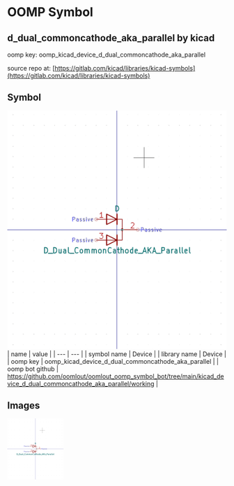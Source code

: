 # OOMP Symbol  
## d_dual_commoncathode_aka_parallel  by kicad  
  
oomp key: oomp_kicad_device_d_dual_commoncathode_aka_parallel  
  
source repo at: [https://gitlab.com/kicad/libraries/kicad-symbols](https://gitlab.com/kicad/libraries/kicad-symbols)  
## Symbol  
  
[![working.png](working_600.png)](working.png)  
| name | value | 
| --- | --- | 
| symbol name | Device | 
| library name | Device | 
| oomp key | oomp_kicad_device_d_dual_commoncathode_aka_parallel | 
| oomp bot github | https://github.com/oomlout/oomlout_oomp_symbol_bot/tree/main/kicad_device_d_dual_commoncathode_aka_parallel/working | 
## Images  
  
[![working.png](working_140.png)](working.png)  
